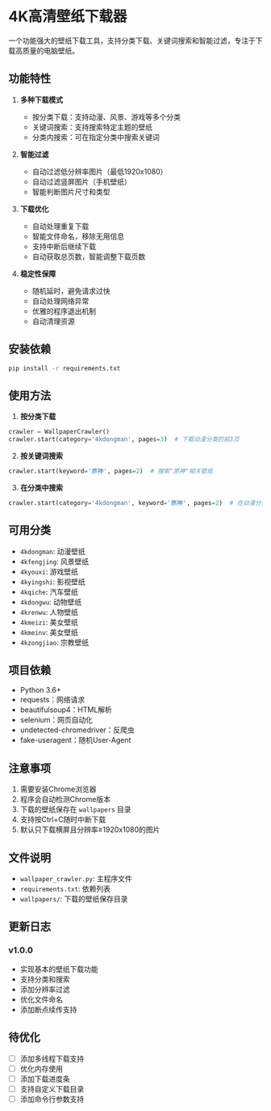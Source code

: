 # 4K高清壁纸下载器

一个功能强大的壁纸下载工具，支持分类下载、关键词搜索和智能过滤，专注于下载高质量的电脑壁纸。

## 功能特性

1. **多种下载模式**
   - 按分类下载：支持动漫、风景、游戏等多个分类
   - 关键词搜索：支持搜索特定主题的壁纸
   - 分类内搜索：可在指定分类中搜索关键词

2. **智能过滤**
   - 自动过滤低分辨率图片（最低1920x1080）
   - 自动过滤竖屏图片（手机壁纸）
   - 智能判断图片尺寸和类型

3. **下载优化**
   - 自动处理重复下载
   - 智能文件命名，移除无用信息
   - 支持中断后继续下载
   - 自动获取总页数，智能调整下载页数

4. **稳定性保障**
   - 随机延时，避免请求过快
   - 自动处理网络异常
   - 优雅的程序退出机制
   - 自动清理资源

## 安装依赖

```bash
pip install -r requirements.txt
```

## 使用方法

1. **按分类下载**
```python
crawler = WallpaperCrawler()
crawler.start(category='4kdongman', pages=3)  # 下载动漫分类的前3页
```

2. **按关键词搜索**
```python
crawler.start(keyword='原神', pages=2)  # 搜索"原神"相关壁纸
```

3. **在分类中搜索**
```python
crawler.start(category='4kdongman', keyword='原神', pages=2)  # 在动漫分类中搜索
```

## 可用分类

- `4kdongman`: 动漫壁纸
- `4kfengjing`: 风景壁纸
- `4kyouxi`: 游戏壁纸
- `4kyingshi`: 影视壁纸
- `4kqiche`: 汽车壁纸
- `4kdongwu`: 动物壁纸
- `4krenwu`: 人物壁纸
- `4kmeizi`: 美女壁纸
- `4kmeinv`: 美女壁纸
- `4kzongjiao`: 宗教壁纸

## 项目依赖

- Python 3.6+
- requests：网络请求
- beautifulsoup4：HTML解析
- selenium：网页自动化
- undetected-chromedriver：反爬虫
- fake-useragent：随机User-Agent

## 注意事项

1. 需要安装Chrome浏览器
2. 程序会自动检测Chrome版本
3. 下载的壁纸保存在 `wallpapers` 目录
4. 支持按Ctrl+C随时中断下载
5. 默认只下载横屏且分辨率≥1920x1080的图片

## 文件说明

- `wallpaper_crawler.py`: 主程序文件
- `requirements.txt`: 依赖列表
- `wallpapers/`: 下载的壁纸保存目录

## 更新日志

### v1.0.0
- 实现基本的壁纸下载功能
- 支持分类和搜索
- 添加分辨率过滤
- 优化文件命名
- 添加断点续传支持

## 待优化
- [ ] 添加多线程下载支持
- [ ] 优化内存使用
- [ ] 添加下载进度条
- [ ] 支持自定义下载目录
- [ ] 添加命令行参数支持